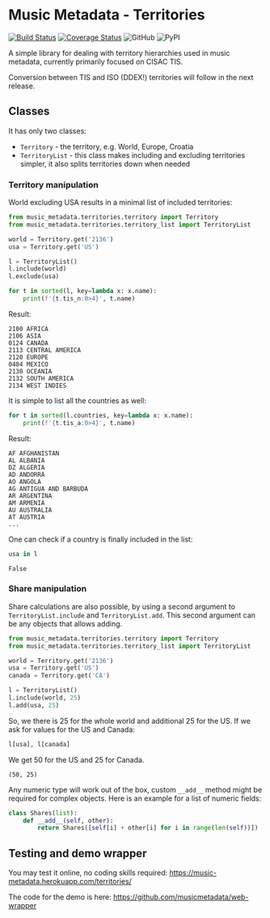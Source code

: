 # Music Metadata - Territories

[![Build Status](https://travis-ci.com/musicmetadata/territories.svg?branch=master)](https://travis-ci.com/musicmetadata/territories)
[![Coverage Status](https://coveralls.io/repos/github/musicmetadata/territories/badge.svg?branch=master)](https://coveralls.io/github/musicmetadata/territories?branch=master)
![GitHub](https://img.shields.io/github/license/musicmetadata/territories)
![PyPI](https://img.shields.io/pypi/v/music-metadata-territories)

A simple library for dealing with territory hierarchies used in music 
metadata, currently primarily focused on CISAC TIS.

Conversion between TIS and ISO (DDEX!) territories will follow in the next release.

## Classes

It has only two classes:

* `Territory` - the territory, e.g. World, Europe, Croatia
* `TerritoryList` - this class makes including and excluding territories 
simpler, it also splits territories down when needed

### Territory manipulation

World excluding USA results in a minimal list of included territories:

```python
from music_metadata.territories.territory import Territory
from music_metadata.territories.territory_list import TerritoryList

world = Territory.get('2136')
usa = Territory.get('US')

l = TerritoryList()
l.include(world)
l.exclude(usa)

for t in sorted(l, key=lambda x: x.name):
    print(f'{t.tis_n:0>4}', t.name)
```

Result:

```
2100 AFRICA
2106 ASIA
0124 CANADA
2113 CENTRAL AMERICA
2120 EUROPE
0484 MEXICO
2130 OCEANIA
2132 SOUTH AMERICA
2134 WEST INDIES
```

It is simple to list all the countries as well:

```python
for t in sorted(l.countries, key=lambda x: x.name):
    print(f'{t.tis_a:0>4}', t.name)
```

Result:

```
AF AFGHANISTAN
AL ALBANIA
DZ ALGERIA
AD ANDORRA
AO ANGOLA
AG ANTIGUA AND BARBUDA
AR ARGENTINA
AM ARMENIA
AU AUSTRALIA
AT AUSTRIA
...
```

One can check if a country is finally included in the list:

```python
usa in l
```

```Result:
False
```

### Share manipulation

Share calculations are also possible, by using a second argument to 
``TerritoryList.include`` and ``TerritoryList.add``. This second argument can
be any objects that allows adding. 

```python
from music_metadata.territories.territory import Territory
from music_metadata.territories.territory_list import TerritoryList

world = Territory.get('2136')
usa = Territory.get('US')
canada = Territory.get('CA')

l = TerritoryList()
l.include(world, 25)
l.add(usa, 25)
```

So, we there is 25 for the whole world and additional 25 for the US.
If we ask for values for the US and Canada:

```python
l[usa], l[canada]
```

We get 50 for the US and 25 for Canada.

```Result:
(50, 25)
```

Any numeric type will work out of the box,
custom ``__add__`` method might be required for complex objects. Here is
an example for a list of numeric fields:

```python
class Shares(list):
    def __add__(self, other):
        return Shares([self[i] + other[i] for i in range(len(self))])   
```

## Testing and demo wrapper

You may test it online, no coding skills required: https://music-metadata.herokuapp.com/territories/

The code for the demo is here: https://github.com/musicmetadata/web-wrapper
